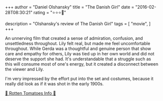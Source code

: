 +++
author = "Daniel Olshansky"
title = "The Danish Girl"
date = "2016-02-28T08:30:21"
rating = "⭐⭐⭐🌟"

description = "Olshansky's review of The Danish Girl"
tags = [
    "movie",
]
+++


An unnerving film that created a sense of admiration, confusion, and unsettledness throughout. Lily felt real, but made me feel uncomfortable throughout. While Gerda was a thoughtful and genuine person that show care and empathy for others, Lily was tied up in her own world and did not deserve the support she had. It's understandable that a struggle such as this will consume most of one's energy, but it created a disconnect between the viewer and Lily.

I'm very impressed by the effort put into the set and costumes, because it really did look as if it was shot in the early 1900s.

[🍅 Rotten Tomatoes Info 🍅](https://www.rottentomatoes.com//m/the_danish_girl_2015)